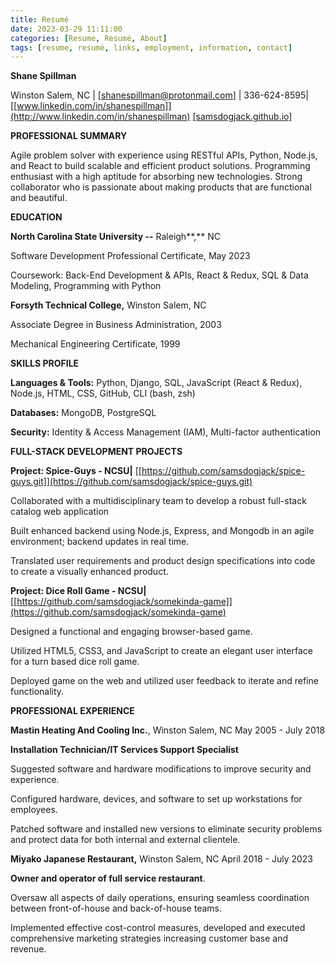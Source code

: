 ```yaml
---
title: Resumé
date: 2023-03-29 11:11:00
categories: [Resume, Resumé, About]
tags: [resume, resumé, links, employment, information, contact]
---
```




**Shane Spillman**

Winston Salem, NC \|
[[shanespillman@protonmail.com]](mailto:shanespillman@protonmail.com)
\| 336-624-8595\|
[[www.linkedin.com/in/shanespillman]](http://www.linkedin.com/in/shanespillman)
[[samsdogjack.github.io]](https://samsdogjack.github.io/posts/hello/)

**PROFESSIONAL SUMMARY**

Agile problem solver with experience using RESTful APIs, Python,
Node.js, and React to build scalable and efficient product solutions.
Programming enthusiast with a high aptitude for absorbing new
technologies. Strong collaborator who is passionate about making
products that are functional and beautiful.

**EDUCATION**

**North Carolina State University --** Raleigh**,** NC

Software Development Professional Certificate, May 2023

Coursework: Back-End Development & APIs, React & Redux, SQL & Data
Modeling, Programming with Python

**Forsyth Technical College,** Winston Salem, NC

Associate Degree in Business Administration, 2003

Mechanical Engineering Certificate, 1999

**SKILLS PROFILE**

**Languages & Tools:** Python, Django, SQL, JavaScript (React & Redux),
Node.js, HTML, CSS, GitHub, CLI (bash, zsh)

**Databases:** MongoDB, PostgreSQL

**Security:** Identity & Access Management (IAM), Multi-factor
authentication

**FULL-STACK DEVELOPMENT PROJECTS**

**Project: Spice-Guys - NCSU\|**
[[https://github.com/samsdogjack/spice-guys.git]](https://github.com/samsdogjack/spice-guys.git)

Collaborated with a multidisciplinary team to develop a robust
full-stack catalog web application

Built enhanced backend using Node.js, Express, and Mongodb in an agile
environment; backend updates in real time.

Translated user requirements and product design specifications into code
to create a visually enhanced product.

**Project: Dice Roll Game - NCSU\|**
[[https://github.com/samsdogjack/somekinda-game]](https://github.com/samsdogjack/somekinda-game)

Designed a functional and engaging browser-based game.

Utilized HTML5, CSS3, and JavaScript to create an elegant user interface
for a turn based dice roll game.

Deployed game on the web and utilized user feedback to iterate and
refine functionality.

**PROFESSIONAL EXPERIENCE**

**Mastin Heating And Cooling Inc.**, Winston Salem, NC May 2005 - July
2018

**Installation Technician/IT Services Support Specialist**

Suggested software and hardware modifications to improve security and
experience.

Configured hardware, devices, and software to set up workstations for
employees.

Patched software and installed new versions to eliminate security
problems and protect data for both internal and external clientele.

**Miyako Japanese Restaurant,** Winston Salem, NC April 2018 - July 2023

**Owner and operator of full service restaurant**.

Oversaw all aspects of daily operations, ensuring seamless coordination
between front-of-house and back-of-house teams.

Implemented effective cost-control measures, developed and executed
comprehensive marketing strategies increasing customer base and revenue.
